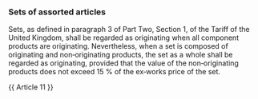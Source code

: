 ### Sets of assorted articles

Sets, as defined in paragraph 3 of Part Two, Section 1, of the Tariff of the United Kingdom, shall be regarded as originating when all component products are originating. Nevertheless, when a set is composed of originating and non‐originating products, the set as a whole shall be regarded as originating, provided that the value of the non‐originating products does not exceed 15 % of the ex‐works price of the set.

{{ Article 11 }}
